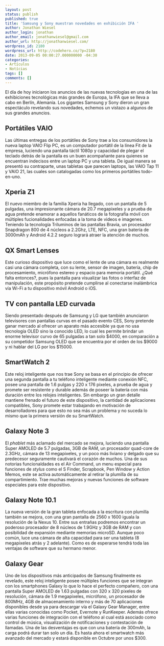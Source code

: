 ```yaml
---
layout: post
status: publish
published: true
title: 'Samsung y Sony muestran novedades en exhibición IFA '
author: Jonathan Wiesel
author_login: jonathan
author_email: jonathanwiesel@gmail.com
author_url: http://jonathanwiesel.com/
wordpress_id: 2180
wordpress_url: http://codehero.co/?p=2180
date: 2013-09-05 00:00:27.000000000 -04:30
categories:
- Artículos
- Notícias
tags: []
comments: []
---
```

<p>El día de hoy iniciaron los anuncios de las nuevas tecnologías en una de las exhibiciones tecnológicas más grandes de Europa, la IFA que se lleva a cabo en Berlín, Alemania. Los gigantes Samsung y Sony dieron un gran espectáculo revelando sus novedades, echemos un vistazo a algunos de sus grandes anuncios.</p>

<h2>Portátiles VAIO</h2>

<p>Las últimas entregas de los portátiles de Sony trae a los consumidores la nueva laptop VAIO Flip PC, es un computador portátil de la línea Fit de la empresa, luciendo una pantalla táctil 1080p y capacidad de plegar el teclado detrás de la pantalla es un buen acompañante para quienes se encuentran indecisos entre un laptop PC y una tableta. De igual manera se presentó su contraparte, unas tabletas que parecen laptops, las VAIO Tap 11 y VAIO 21, las cuales son catalogadas como los primeros portátiles todo-en-uno.</p>

<h2>Xperia Z1</h2>

<p>El nuevo miembro de la familia Xperia ha llegado, con un pantalla de 5 pulgadas, una impresionante cámara de 20.7 megapixeles y a prueba de agua pretende enamorar a aquellos fanáticos de la fotografía móvil con múltiples fucionalidades enfocadas a la toma de videos e imagenes. Teniendo la tecnología Triluminos de las pantallas Bravia, un procesador Snapdragon 800 de 4 núcleos a 2.2Ghz, LTE, NFC, una gran batería de 3000mAh y Android 4.2.2 seguro logrará atraer la atención de muchos.</p>

<h2>QX Smart Lenses</h2>

<p>Este curioso dispositivo que luce como el lente de una cámara es realmente casi una cámara completa, con su lente, sensor de imagen, batería, chip de procesamiento, micrófono estereo y espacio para memoria portátil. ¿Qué falta entonces?, pues la pantalla para visualizar las fotos o interfaz de manipulación, este propósito pretende cumplirse al conectarse inalámbrica vía Wi-Fi a tu dispositivo móvil Android o iOS.</p>

<h2>TV con pantalla LED curvada</h2>

<p>Siendo presentado después de Samsung y LG que también anunciaron televisores con pantallas curvas en el pasado evento CES, Sony pretende ganar mercado al ofrecer un aparato más accesible ya que no usa tecnología OLED sino la conocido LED, lo cual les permite brindar un enorme televisor curvo de 65 pulgadas a tan solo $4000, en comparación a su competidor Samsung OLED que se encuentra por el orden de los $9000 y ni hablar del LG por los $15000.</p>

<h2>SmartWatch 2</h2>

<p>Este reloj inteligente que nos trae Sony se basa en el principio de ofrecer una segunda pantalla a tu teléfono inteligente mediante conexión NFC, posee una pantalla de 1.6 pulgas y 220 x 176 pixeles, a prueba de agua y promete ser resistente y durable además de poseer la batería con más duración entre los relojes inteligentes. Sin embargo un gran detalle mantiene frenado el futuro de este dispositivo, la cantidad de aplicaciones compatibles, Sony promete estar trabajando en motivación de desarrolladores para que esto no sea más un problema y no suceda lo mismo que la primera versión de su SmartWatch.</p>

<h2>Galaxy Note 3</h2>

<p>El <em>phablet</em> más aclamado del mercado se mejora, luciendo una pantalla Super AMOLED de 5.7 pulgadas, 3GB de RAM, un procesador quad-core de 2.3GHz, cámara de 13 megapixeles, y un poco más liviano y delgado que su predecesor seguramente cautivará el corazón de muchos. Una de sus notorias funcionaldades es el Air Command, un menu especial para funciones de <em>stylus</em> como el S Finder, Scrapbook, Pen Window y Action Memos, este se activa automáticamente al retirar la plumilla de su compartimiento. Trae muchas mejoras y nuevas funciones de software especiales para este dispositivo.</p>

<h2>Galaxy Note 10.1</h2>

<p>La nueva versión de la gran tableta enfocada a la escritura con plumilla también se mejora, con una gran pantalla de 2560 x 1600 iguala la resolución de la Nexus 10. Entre sus entrañas podremos encontrar un poderoso procesador de 8 núcleos de 1.9GHz y 3GB de RAM y con posibilidad de expansión mediante memorias microSD. Aunque poco común, luce una cámara de alta capacidad para ser una tableta (8 megapixeles atrás y 2 adelante). Como es de esperarse tendrá toda las ventajas de software que su hermano menor.</p>

<h2>Galaxy Gear</h2>

<p>Uno de los dispositivos más anticipados de Samsung finalmente es revelado, este reloj inteligente posee múltiples funciones que se integran con los smartphones Galaxy lo que lo hace el perfecto compañero, con una pantalla Super AMOLED de 1.63 pulgadas con 320 x 320 pixeles de resolución, cámara de 1.9 megapixeles, micrófono, un procesador de 800MHz, 4GB de almacenamiento interno y más de 70 aplicaciones disponibles desde ya para descargar vía el Galaxy Gear Manager, entre ellas varias conocidas como Pocket, Evernote y RunKeeper. Además ofrece varias funciones de integración con el teléfono al cual está asociado como control de música, visualización de notificaciones y contestación de llamadas. Una de las desventajas es que con una batería de 300mAh, la carga podrá durar tan solo un día. Es hasta ahora el smartwatch más avanzado del mercado y estará disponible en Octubre por unos $300.</p>
